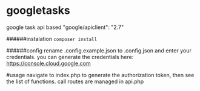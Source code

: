 # googletasks
google task api based "google/apiclient": "2.7"

######instalation
    `composer install`

######config
rename .config.example.json to .config.json and enter your credentials.
you can generate the credentials here: https://console.cloud.google.com

#usage
navigate to index.php to generate the authorization token, then see the list of functions.
call routes are managed in api.php
